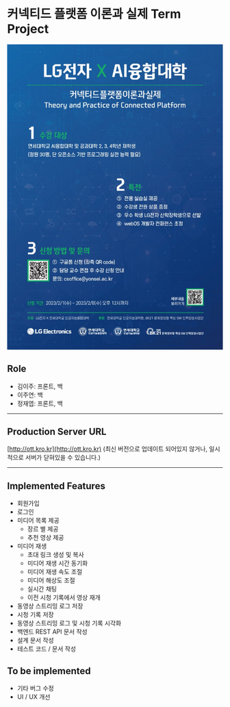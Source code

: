 # 커넥티드 플랫폼 이론과 실제 Term Project

[![connected](img\connected.jpg)](https://cs.yonsei.ac.kr:59290/bbs/board.php?bo_table=sub5_1&wr_id=208&sfl=wr_subject&stx=%EC%BB%A4%EB%84%A5%ED%8B%B0%EB%93%9C&sop=and)

## Role
- 김이주: 프론트, 백
- 이주연: 백
- 정재엽: 프론트, 백

---

## Production Server URL
[http://ott.kro.kr](http://ott.kro.kr) (최신 버전으로 업데이트 되어있지 않거나, 일시적으로 서버가 닫혀있을 수 있습니다.)

---

## Implemented Features

- 회원가입
- 로그인
- 미디어 목록 제공
    - 장르 별 제공
    - 추천 영상 제공
- 미디어 재생
    - 초대 링크 생성 및 복사
    - 미디어 재생 시간 동기화
    - 미디어 재생 속도 조절
    - 미디어 해상도 조절
    - 실시간 채팅
    - 이전 시청 기록에서 영상 재개
- 동영상 스트리밍 로그 저장
- 시청 기록 저장
- 동영상 스트리밍 로그 및 시청 기록 시각화
- 백엔드 REST API 문서 작성
- 설계 문서 작성
- 테스트 코드 / 문서 작성


## To be implemented

- 기타 버그 수정
- UI / UX 개선







